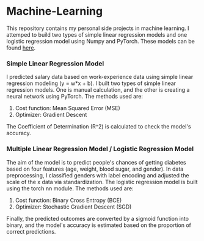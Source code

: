 # Machine-Learning
This repository contains my personal side projects in machine learning. I attemped to build two types of simple linear regression models and one logistic regression model using Numpy and PyTorch. These models can be found [here](https://github.com/Heyimjiamin/Machine-Learning/tree/main/Regression%20Modeling).

### Simple Linear Regression Model
I predicted salary data based on work-experience data using simple linear regression modeling (y = w*x + b). I built two types of simple linear regression models. One is manual calculation, and the other is creating a neural network using PyTorch. The methods used are:
1. Cost function: Mean Squared Error (MSE)
2. Optimizer: Gradient Descent

The Coefficient of Determination (R^2) is calculated to check the model's accuracy.


### Multiple Linear Regression Model / Logistic Regression Model
The aim of the model is to predict people's chances of getting diabetes based on four features (age, weight, blood sugar, and gender). In data preprocessing, I classified genders with label encoding and adjusted the scale of the x data via standardization. 
The logistic regression model is built using the torch nn module. The methods used are:
1. Cost function: Binary Cross Entropy (BCE)
3. Optimizer: Stochastic Gradient Descent (SGD)

Finally, the predicted outcomes are converted by a sigmoid function into binary, and the model's accuracy is estimated based on the proportion of correct predictions.
